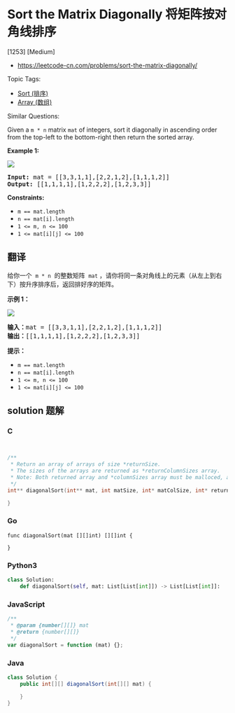 # Sort the Matrix Diagonally 将矩阵按对角线排序

[1253] [Medium]

- https://leetcode-cn.com/problems/sort-the-matrix-diagonally/

Topic Tags:

- [Sort (排序)](https://leetcode-cn.com/tag/sort/)
- [Array (数组)](https://leetcode-cn.com/tag/array/)

Similar Questions:

Given a `m * n` matrix `mat` of integers, sort it diagonally in ascending order from the top-left to the bottom-right then return the sorted array.

**Example 1:**

![](https://assets.leetcode.com/uploads/2020/01/21/1482_example_1_2.png)

<pre><strong>Input:</strong> mat = [[3,3,1,1],[2,2,1,2],[1,1,1,2]]
<strong>Output:</strong> [[1,1,1,1],[1,2,2,2],[1,2,3,3]]
</pre>

**Constraints:**

- `m == mat.length`
- `n == mat[i].length`
- `1 <= m, n <= 100`
- `1 <= mat[i][j] <= 100`

## 翻译

给你一个  `m * n`  的整数矩阵  `mat` ，请你将同一条对角线上的元素（从左上到右下）按升序排序后，返回排好序的矩阵。

**示例 1：**

![](https://assets.leetcode-cn.com/aliyun-lc-upload/uploads/2020/01/25/1482_example_1_2.png)

<pre><strong>输入：</strong>mat = [[3,3,1,1],[2,2,1,2],[1,1,1,2]]
<strong>输出：</strong>[[1,1,1,1],[1,2,2,2],[1,2,3,3]]
</pre>

**提示：**

- `m == mat.length`
- `n == mat[i].length`
- `1 <= m, n <= 100`
- `1 <= mat[i][j] <= 100`

## solution 题解

### C

```c


/**
 * Return an array of arrays of size *returnSize.
 * The sizes of the arrays are returned as *returnColumnSizes array.
 * Note: Both returned array and *columnSizes array must be malloced, assume caller calls free().
 */
int** diagonalSort(int** mat, int matSize, int* matColSize, int* returnSize, int** returnColumnSizes){

}


```

### Go

```golang
func diagonalSort(mat [][]int) [][]int {

}
```

### Python3

```python
class Solution:
    def diagonalSort(self, mat: List[List[int]]) -> List[List[int]]:

```

### JavaScript

```javascript
/**
 * @param {number[][]} mat
 * @return {number[][]}
 */
var diagonalSort = function (mat) {};
```

### Java

```java
class Solution {
    public int[][] diagonalSort(int[][] mat) {

    }
}
```
